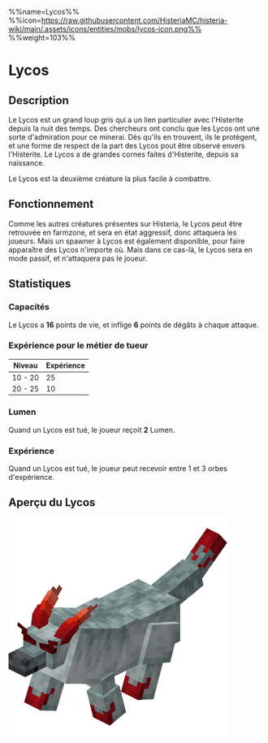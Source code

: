 %%name=Lycos%%
%%icon=https://raw.githubusercontent.com/HisteriaMC/histeria-wiki/main/.assets/icons/entities/mobs/lycos-icon.png%%
%%weight=103%%

# Lycos

## Description

Le Lycos est un grand loup gris qui a un lien particulier avec l'Histerite depuis la nuit des temps. Des chercheurs ont conclu que les Lycos ont une sorte d'admiration pour ce minerai. Dès qu'ils en trouvent, ils le protègent, et une forme de respect de la part des Lycos pout être observé envers l'Histerite. Le Lycos a de grandes cornes faites d'Histerite, depuis sa naissance.

Le Lycos est la deuxième créature la plus facile à combattre.

## Fonctionnement

Comme les autres créatures présentes sur Histeria, le Lycos peut être retrouvée en farmzone, et sera en état aggressif, donc attaquera les joueurs. Mais un spawner à Lycos est également disponible, pour faire apparaître des Lycos n'importe où. Mais dans ce cas-là, le Lycos sera en mode passif, et n'attaquera pas le joueur.

## Statistiques

### Capacités

Le Lycos a **16** points de vie, et inflige **6** points de dégâts à chaque attaque.

### Expérience pour le métier de tueur

| Niveau | Expérience |
| --- | --- |
| 10 - 20 | 25 |
| 20 - 25 | 10 |

### Lumen

Quand un Lycos est tué, le joueur reçoit **2** Lumen.

### Expérience

Quand un Lycos est tué, le joueur peut recevoir entre 1 et 3 orbes d'expérience.

## Aperçu du Lycos

![Lycos](https://raw.githubusercontent.com/HisteriaMC/histeria-wiki/main/.assets/entities/mobs/lycos.png)
